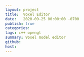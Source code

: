 ```yaml
---
layout: project
title:  Voxel Editor
date:   2020-09-25 00:00:00 -0700
publish: true
categories: 
tags: c++ opengl
summary: Voxel model editor
github: 
host: 
---
```

